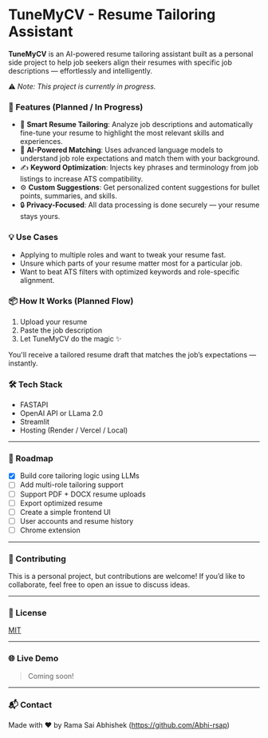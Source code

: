 # TuneMyCV - Resume Tailoring Assistant
**TuneMyCV** is an AI-powered resume tailoring assistant built as a personal side project to help job seekers align their resumes with specific job descriptions — effortlessly and intelligently.

⚠️ _Note: This project is currently in progress._

### 🚀 Features (Planned / In Progress)

- 📄 **Smart Resume Tailoring**: Analyze job descriptions and automatically fine-tune your resume to highlight the most relevant skills and experiences.
- 🧠 **AI-Powered Matching**: Uses advanced language models to understand job role expectations and match them with your background.
- ✍️ **Keyword Optimization**: Injects key phrases and terminology from job listings to increase ATS compatibility.
- ⚙️ **Custom Suggestions**: Get personalized content suggestions for bullet points, summaries, and skills.
- 🔒 **Privacy-Focused**: All data processing is done securely — your resume stays yours.

### 💡 Use Cases

- Applying to multiple roles and want to tweak your resume fast.
- Unsure which parts of your resume matter most for a particular job.
- Want to beat ATS filters with optimized keywords and role-specific alignment.

### 📦 How It Works (Planned Flow)

1. Upload your resume
2. Paste the job description
3. Let TuneMyCV do the magic ✨

You'll receive a tailored resume draft that matches the job’s expectations — instantly.

### 🛠️ Tech Stack

- FASTAPI
- OpenAI API or LLama 2.0
- Streamlit 
- Hosting (Render / Vercel / Local)

---

### 📌 Roadmap

- [x] Build core tailoring logic using LLMs  
- [ ] Add multi-role tailoring support  
- [ ] Support PDF + DOCX resume uploads  
- [ ] Export optimized resume  
- [ ] Create a simple frontend UI  
- [ ] User accounts and resume history  
- [ ] Chrome extension  

---

### 🤝 Contributing

This is a personal project, but contributions are welcome! If you’d like to collaborate, feel free to open an issue to discuss ideas.

---

### 📄 License

[MIT](LICENSE)

---

### 🌐 Live Demo

> Coming soon!

---

### 📬 Contact

Made with ❤️ by Rama Sai Abhishek (https://github.com/Abhi-rsap)

